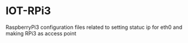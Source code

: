 # IOT-RPi3
RaspberryPi3 configuration files related to setting statuc ip for eth0 and making RPi3 as access point
